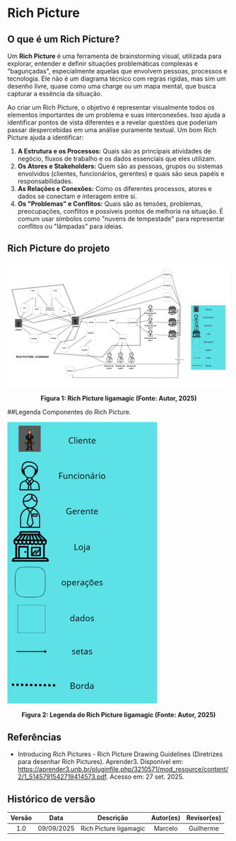 # Rich Picture

## O que é um Rich Picture?

Um **Rich Picture**  é uma ferramenta de brainstorming visual, utilizada para explorar, entender e definir situações problemáticas complexas e "bagunçadas", especialmente aquelas que envolvem pessoas, processos e tecnologia. Ele não é um diagrama técnico com regras rígidas, mas sim um desenho livre, quase como uma charge ou um mapa mental, que busca capturar a essência da situação.

Ao criar um Rich Picture, o objetivo é representar visualmente todos os elementos importantes de um problema e suas interconexões. Isso ajuda a identificar pontos de vista diferentes e a revelar questões que poderiam passar despercebidas em uma análise puramente textual. Um bom Rich Picture ajuda a identificar:

1.  **A Estrutura e os Processos:** Quais são as principais atividades de negócio, fluxos de trabalho e os dados essenciais que eles utilizam.
2.  **Os Atores e Stakeholders:** Quem são as pessoas, grupos ou sistemas envolvidos (clientes, funcionários, gerentes) e quais são seus papéis e responsabilidades.
3.  **As Relações e Conexões:** Como os diferentes processos, atores e dados se conectam e interagem entre si.
4.  **Os "Problemas" e Conflitos:** Quais são as tensões, problemas, preocupações, conflitos e possíveis pontos de melhoria na situação. É comum usar símbolos como "nuvens de tempestade" para representar conflitos ou "lâmpadas" para ideias.

## Rich Picture do projeto

![Rich Picture do sistema Licamagic](../../assets/logos/RichPicture.png)

<p align="center">
  <strong>Figura 1: Rich Picture ligamagic (Fonte: Autor, 2025)</strong>
</p>


##Legenda
Componentes do Rich Picture.

![Legenda](../../assets/logos/Legenda.png)

<p align="center">
  <strong>Figura 2:  Legenda do Rich Picture ligamagic (Fonte: Autor, 2025)</strong>
</p>

## Referências

* Introducing Rich Pictures - Rich Picture Drawing Guidelines (Diretrizes para desenhar Rich Pictures). Aprender3. Disponível em: <https://aprender3.unb.br/pluginfile.php/3210571/mod_resource/content/2/1_5145791542719414573.pdf>. Acesso em: 27 set. 2025.

## Histórico de versão

| Versão |    Data    |                   Descrição                   | Autor(es) | Revisor(es) |
|:------:|:----------:|:---------------------------------------------:|:---------:|:-----------:|
|  1.0   | 09/09/2025 |              Rich Picture ligamagic           |  Marcelo  |  Guilherme  |


